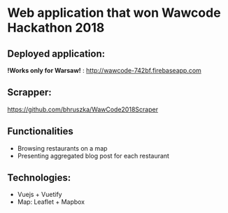 # Web application that won Wawcode Hackathon 2018

## Deployed application:
<b>!Works only for Warsaw!</b> : http://wawcode-742bf.firebaseapp.com

## Scrapper:
https://github.com/bhruszka/WawCode2018Scraper

## Functionalities
- Browsing restaurants on a map
- Presenting aggregated blog post for each restaurant

## Technologies:
- Vuejs + Vuetify
- Map: Leaflet + Mapbox
